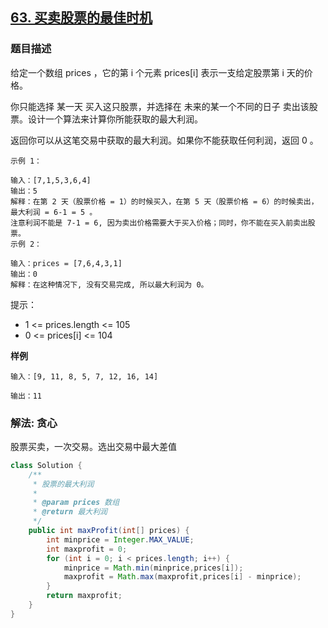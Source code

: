 ## [63. 买卖股票的最佳时机](https://leetcode.cn/problems/best-time-to-buy-and-sell-stock/description/)


### 题目描述

给定一个数组 prices ，它的第 i 个元素 prices[i] 表示一支给定股票第 i 天的价格。

你只能选择 某一天 买入这只股票，并选择在 未来的某一个不同的日子 卖出该股票。设计一个算法来计算你所能获取的最大利润。

返回你可以从这笔交易中获取的最大利润。如果你不能获取任何利润，返回 0 。


````
示例 1：

输入：[7,1,5,3,6,4]
输出：5
解释：在第 2 天（股票价格 = 1）的时候买入，在第 5 天（股票价格 = 6）的时候卖出，最大利润 = 6-1 = 5 。
注意利润不能是 7-1 = 6, 因为卖出价格需要大于买入价格；同时，你不能在买入前卖出股票。
示例 2：

输入：prices = [7,6,4,3,1]
输出：0
解释：在这种情况下, 没有交易完成, 所以最大利润为 0。
````

提示：

- 1 <= prices.length <= 105
- 0 <= prices[i] <= 104

**样例**

```
输入：[9, 11, 8, 5, 7, 12, 16, 14]

输出：11
```

### 解法: 贪心

股票买卖，一次交易。选出交易中最大差值

```java
class Solution {
    /**
     * 股票的最大利润
     *
     * @param prices 数组
     * @return 最大利润
     */
    public int maxProfit(int[] prices) {
        int minprice = Integer.MAX_VALUE;
        int maxprofit = 0;
        for (int i = 0; i < prices.length; i++) {
            minprice = Math.min(minprice,prices[i]);
            maxprofit = Math.max(maxprofit,prices[i] - minprice);
        }
        return maxprofit;
    }
}
```
